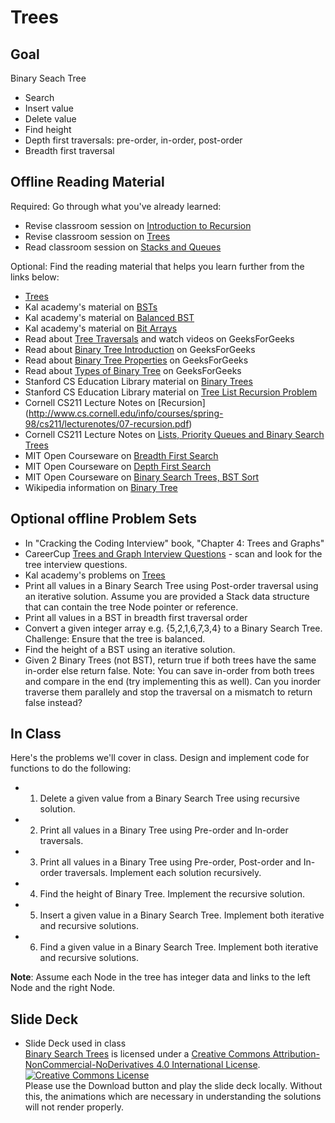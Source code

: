 # Trees
## Goal
Binary Seach Tree
+ Search
+ Insert value
+ Delete value
+ Find height
+ Depth first traversals: pre-order, in-order, post-order
+ Breadth first traversal


## Offline Reading Material
Required: Go through what you've already learned:
+ Revise classroom session on [Introduction to Recursion](https://github.com/Ada-Developers-Academy/textbook-curriculum/blob/master/04-cs-fundamentals/classroom/04-Intro-to-Recursion.md)
+ Revise classroom session on [Trees](https://github.com/Ada-Developers-Academy/textbook-curriculum/blob/master/04-cs-fundamentals/classroom/08-Trees.md)
+ Read classroom session on [Stacks and Queues](https://github.com/Ada-Developers-Academy/textbook-curriculum/blob/master/04-cs-fundamentals/classroom/02-ADTs-Stacks-Queues.md)

Optional: Find the reading material that helps you learn further from the links below:
+ [Trees](https://drive.google.com/drive/u/0/folders/0B6DpS0ihYV31alhKR2NKc3BuUGc)
+ Kal academy's material on [BSTs](https://drive.google.com/open?id=0BxHords9odw3ZXRGUlBZTHEta2M)
+ Kal academy's material on [Balanced BST](https://drive.google.com/open?id=0BxHords9odw3Sk5VZE9heWJjUXM)
+ Kal academy's material on [Bit Arrays](https://drive.google.com/open?id=0BxHords9odw3ZU11dzBtWkxCMjQ)
+ Read about [Tree Traversals](http://www.geeksforgeeks.org/618/) and watch videos on GeeksForGeeks
+ Read about [Binary Tree Introduction](http://quiz.geeksforgeeks.org/binary-tree-set-1-introduction/) on GeeksForGeeks
+ Read about [Binary Tree Properties](http://quiz.geeksforgeeks.org/binary-tree-set-2-properties/) on GeeksForGeeks
+ Read about [Types of Binary Tree](http://quiz.geeksforgeeks.org/binary-tree-set-3-types-of-binary-tree/) on GeeksForGeeks
+ Stanford CS Education Library material on [Binary Trees](http://cslibrary.stanford.edu/110/)
+ Stanford CS Education Library material on [Tree List Recursion Problem](http://cslibrary.stanford.edu/109/)
+ Cornell CS211 Lecture Notes on [Recursion] (http://www.cs.cornell.edu/info/courses/spring-98/cs211/lecturenotes/07-recursion.pdf)
+ Cornell CS211 Lecture Notes on [Lists, Priority Queues and Binary Search Trees](http://www.cs.cornell.edu/info/courses/spring-98/cs211/lecturenotes/06-ListsPQsBSTs.pdf)
+ MIT Open Courseware on [Breadth First Search](https://ocw.mit.edu/courses/electrical-engineering-and-computer-science/6-006-introduction-to-algorithms-fall-2011/lecture-videos/lecture-13-breadth-first-search-bfs/)
+ MIT Open Courseware on [Depth First Search](https://ocw.mit.edu/courses/electrical-engineering-and-computer-science/6-006-introduction-to-algorithms-fall-2011/lecture-videos/lecture-14-depth-first-search-dfs-topological-sort/)
+ MIT Open Courseware on [Binary Search Trees, BST Sort](https://ocw.mit.edu/courses/electrical-engineering-and-computer-science/6-006-introduction-to-algorithms-fall-2011/lecture-videos/lecture-5-binary-search-trees-bst-sort/)
+ Wikipedia information on [Binary Tree](https://en.wikipedia.org/wiki/Binary_tree)

## Optional offline Problem Sets
+ In "Cracking the Coding Interview" book, "Chapter 4: Trees and Graphs"
+ CareerCup [Trees and Graph Interview Questions](https://www.careercup.com/page?pid=trees-and-graphs-interview-questions) - scan and look for the tree interview questions.
+ Kal academy's problems on [Trees](https://drive.google.com/open?id=0BxHords9odw3b2d1ZTJtVkZZTkk)
+ Print all values in a Binary Search Tree using Post-order traversal using an iterative solution. Assume you are provided a Stack data structure that can contain the tree Node pointer or reference.
+ Print all values in a BST in breadth first traversal order
+ Convert a given integer array e.g. {5,2,1,6,7,3,4} to a Binary Search Tree. Challenge: Ensure that the tree is balanced.
+ Find the height of a BST using an iterative solution.
+ Given 2 Binary Trees (not BST), return true if both trees have the same in-order else return false. Note: You can save in-order from both trees and compare in the end (try implementing this as well). Can you inorder traverse them parallely and stop the traversal on a mismatch to return false instead?

## In Class
Here's the problems we'll cover in class. Design and implement code for functions to do the following:
+ 1. Delete a given value from a Binary Search Tree using recursive solution.
+ 2. Print all values in a Binary Tree using Pre-order and In-order traversals.
+ 3. Print all values in a Binary Tree using Pre-order, Post-order and In-order traversals. Implement each solution recursively.
+ 4. Find the height of Binary Tree. Implement the recursive solution.
+ 5. Insert a given value in a Binary Search Tree. Implement both iterative and recursive solutions.
+ 6. Find a given value in a Binary Search Tree. Implement both iterative and recursive solutions. </br>

<b>Note</b>: Assume each Node in the tree has integer data and links to the left Node and the right Node. </br>

## Slide Deck
+ Slide Deck used in class</br>
<span xmlns:dct="http://purl.org/dc/terms/" property="dct:title"><a href="https://www.slideshare.net/secret/1BRYeQtfdLjeus">Binary Search Trees</a></span> is licensed under a <a rel="license" href="http://creativecommons.org/licenses/by-nc-nd/4.0/">Creative Commons Attribution-NonCommercial-NoDerivatives 4.0 International License</a>.</br>
<a rel="license" href="http://creativecommons.org/licenses/by-nc-nd/4.0/"><img alt="Creative Commons License" style="border-width:0" src="https://i.creativecommons.org/l/by-nc-nd/4.0/88x31.png" /></a><br /> Please use the Download button and play the slide deck locally. Without this, the animations which are necessary in understanding the solutions will not render properly.
